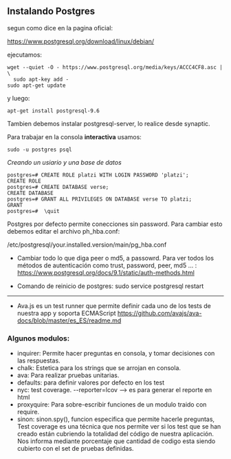## Instalando Postgres

segun como dice en la pagina oficial:

https://www.postgresql.org/download/linux/debian/

ejecutamos:

```
wget --quiet -O - https://www.postgresql.org/media/keys/ACCC4CF8.asc | \
  sudo apt-key add -
sudo apt-get update
```

y luego:

```
apt-get install postgresql-9.6
```

Tambien debemos instalar postgresql-server, lo realice desde synaptic.

Para trabajar en la consola **interactiva** usamos:

```
sudo -u postgres psql
```

_Creando un usiario y una base de datos_
```
postgres=# CREATE ROLE platzi WITH LOGIN PASSWORD 'platzi';
CREATE ROLE
postgres=# CREATE DATABASE verse;
CREATE DATABASE
postgres=# GRANT ALL PRIVILEGES ON DATABASE verse TO platzi;
GRANT
postgres=#  \quit
```
Postgres por defecto permite conecciones sin password. Para cambiar esto debemos editar el archivo ph_hba.conf:

/etc/postgresql/your.installed.version/main/pg_hba.conf

+ Cambiar todo lo que diga peer o md5, a passowrd. Para ver todos los métodos de autenticación como trust, password, peer, md5 … : 
  https://www.postgresql.org/docs/9.1/static/auth-methods.html


+ Comando de reinicio de postgres: sudo service postgresql restart

----------------------------------------------------------

+ Ava.js es un test runner que permite definir cada uno de los tests de nuestra app y soporta ECMAScript 
  https://github.com/avajs/ava-docs/blob/master/es_ES/readme.md



### Algunos modulos:

+ inquirer: Permite hacer preguntas en consola, y tomar decisiones con las respuestas.
+ chalk: Estetica para los strings que se arrojan en consola.
+ ava:  Para realizar pruebas unitarias.
+ defaults: para definir valores por defecto en los test
+ nyc: test coverage.  --reporter=lcov --> es para generar el reporte en html
+ proxyquire:  Para sobre-escribir funciones de un modulo traido con require.
+ sinon: sinon.spy(), funcion especifica que permite hacerle preguntas, 
Test coverage es una técnica que nos permite ver si los test que se han creado están cubriendo la totalidad del código de nuestra aplicación. Nos informa mediante porcentaje que cantidad de codigo esta siendo cubierto con el set de pruebas definidas. 